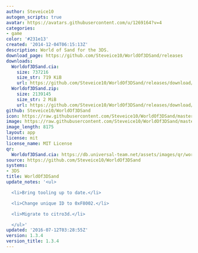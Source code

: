 ```yaml
---
author: Steveice10
autogen_scripts: true
avatar: https://avatars.githubusercontent.com/u/1269164?v=4
categories:
- game
color: '#231e13'
created: '2014-12-04T06:15:13Z'
description: World of Sand for the 3DS.
download_page: https://github.com/Steveice10/WorldOf3DSand/releases
downloads:
  Worldof3DSand.cia:
    size: 737216
    size_str: 719 KiB
    url: https://github.com/Steveice10/WorldOf3DSand/releases/download/1.3.4/Worldof3DSand.cia
  Worldof3DSand.zip:
    size: 2139145
    size_str: 2 MiB
    url: https://github.com/Steveice10/WorldOf3DSand/releases/download/1.3.4/Worldof3DSand.zip
github: Steveice10/WorldOf3DSand
icon: https://raw.githubusercontent.com/Steveice10/WorldOf3DSand/master/meta/icon_3ds.png
image: https://raw.githubusercontent.com/Steveice10/WorldOf3DSand/master/meta/banner_3ds.png
image_length: 8175
layout: app
license: mit
license_name: MIT License
qr:
  Worldof3DSand.cia: https://db.universal-team.net/assets/images/qr/worldof3dsand.cia.png
source: https://github.com/Steveice10/WorldOf3DSand
systems:
- 3DS
title: WorldOf3DSand
update_notes: '<ul>

  <li>Bring tooling up to date.</li>

  <li>Change unique ID to 0xF8002.</li>

  <li>Migrate to citro3d.</li>

  </ul>'
updated: '2016-07-12T03:28:55Z'
version: 1.3.4
version_title: 1.3.4
---
```

